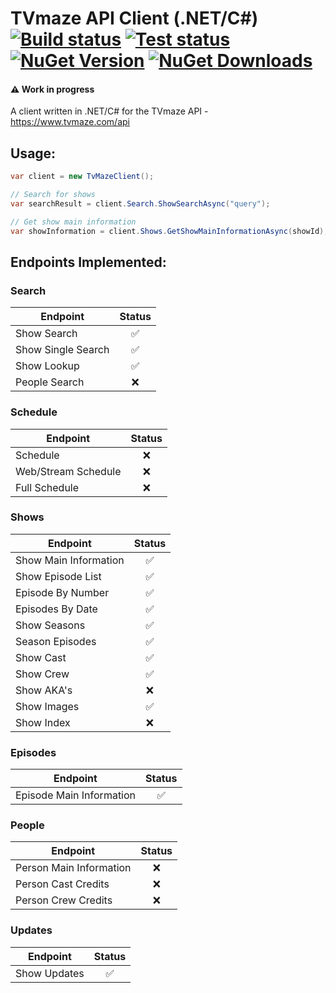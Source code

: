 # TVmaze API Client (.NET/C#) [![Build status](https://img.shields.io/appveyor/ci/plneto/tvmaze-api-client.svg)](https://ci.appveyor.com/project/plneto/tvmaze-api-client/branch/master) [![Test status](https://img.shields.io/appveyor/tests/plneto/tvmaze-api-client.svg)](https://ci.appveyor.com/project/plneto/tvmaze-api-client/branch/master) [![NuGet Version](http://img.shields.io/nuget/v/TvMaze.Api.Client.svg?style=flat)](https://www.nuget.org/packages/TvMaze.Api.Client/) [![NuGet Downloads](https://img.shields.io/nuget/dt/TvMaze.Api.Client.svg)](https://www.nuget.org/packages/TvMaze.Api.Client/)

#### :warning: Work in progress

A client written in .NET/C# for the TVmaze API - https://www.tvmaze.com/api

## Usage:

```c#
var client = new TvMazeClient();

// Search for shows
var searchResult = client.Search.ShowSearchAsync("query");

// Get show main information
var showInformation = client.Shows.GetShowMainInformationAsync(showId);
```

## Endpoints Implemented:

### Search
| Endpoint              | Status    |
| --------------------- |:--------: |
| Show Search           | ✅        |
| Show Single Search    | ✅        |
| Show Lookup           | ✅        |
| People Search         | ❌        |

### Schedule
| Endpoint             | Status    |
| -------------------- |:---------:|
| Schedule             | ❌        |
| Web/Stream Schedule  | ❌        |
| Full Schedule        | ❌        |

### Shows
| Endpoint              | Status    |
| --------------------- |:---------:|
| Show Main Information | ✅        |
| Show Episode List     | ✅        |
| Episode By Number     | ✅        |
| Episodes By Date      | ✅        |
| Show Seasons          | ✅        |
| Season Episodes       | ✅        |
| Show Cast             | ✅        |
| Show Crew             | ✅        |
| Show AKA's            | ❌        |
| Show Images           | ✅        |
| Show Index            | ❌        |

### Episodes
| Endpoint                 | Status    |
| ------------------------ |:---------:|
| Episode Main Information | ✅        |


### People
| Endpoint                 | Status    |
| ------------------------ |:---------:|
| Person Main Information  | ❌        |
| Person Cast Credits      | ❌        |
| Person Crew Credits      | ❌        |

### Updates
| Endpoint      | Status    |
| ------------- |:---------:|
| Show Updates  | ✅        |


